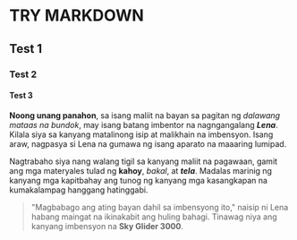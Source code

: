# TRY MARKDOWN
## Test 1
### Test 2
#### Test 3

**Noong unang panahon**, sa isang maliit na bayan sa pagitan ng _dalawang mataas na bundok_, may isang batang imbentor na nagngangalang ***Lena***. Kilala siya sa kanyang matalinong isip at malikhain na imbensyon. Isang araw, nagpasya si Lena na gumawa ng isang aparato na maaaring lumipad.

Nagtrabaho siya nang walang tigil sa kanyang maliit na pagawaan, gamit ang mga materyales tulad ng **kahoy**, _bakal_, at ***tela***. Madalas marinig ng kanyang mga kapitbahay ang tunog ng kanyang mga kasangkapan na kumakalampag hanggang hatinggabi.

>"Magbabago ang ating bayan dahil sa imbensyong ito," naisip ni Lena habang maingat na ikinakabit ang huling bahagi. Tinawag niya ang kanyang imbensyon na **Sky Glider 3000**.

